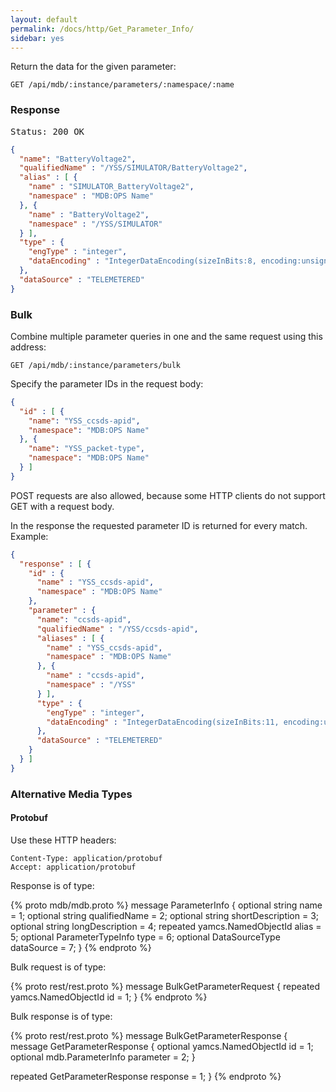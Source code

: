 ```yaml
---
layout: default
permalink: /docs/http/Get_Parameter_Info/
sidebar: yes
---
```


Return the data for the given parameter:

    GET /api/mdb/:instance/parameters/:namespace/:name


### Response

<pre class="header">Status: 200 OK</pre>
```json
{
  "name": "BatteryVoltage2",
  "qualifiedName" : "/YSS/SIMULATOR/BatteryVoltage2",
  "alias" : [ {
    "name" : "SIMULATOR_BatteryVoltage2",
    "namespace" : "MDB:OPS Name"
  }, {
    "name" : "BatteryVoltage2",
    "namespace" : "/YSS/SIMULATOR"
  } ],
  "type" : {
    "engType" : "integer",
    "dataEncoding" : "IntegerDataEncoding(sizeInBits:8, encoding:unsigned, defaultCalibrator:null byteOrder:BIG_ENDIAN)"
  },
  "dataSource" : "TELEMETERED"
}
```


### Bulk

Combine multiple parameter queries in one and the same request using this address:

    GET /api/mdb/:instance/parameters/bulk
    
Specify the parameter IDs in the request body:

```json
{
  "id" : [ {
    "name": "YSS_ccsds-apid",
    "namespace": "MDB:OPS Name"
  }, {
    "name": "YSS_packet-type",
    "namespace": "MDB:OPS Name"
  } ]
}
```

POST requests are also allowed, because some HTTP clients do not support GET with a request body.

In the response the requested parameter ID is returned for every match. Example:

```json
{
  "response" : [ {
    "id" : {
      "name" : "YSS_ccsds-apid",
      "namespace" : "MDB:OPS Name"
    },
    "parameter" : {
      "name": "ccsds-apid",
      "qualifiedName" : "/YSS/ccsds-apid",
      "aliases" : [ {
        "name" : "YSS_ccsds-apid",
        "namespace" : "MDB:OPS Name"
      }, {
        "name" : "ccsds-apid",
        "namespace" : "/YSS"
      } ],
      "type" : {
        "engType" : "integer",
        "dataEncoding" : "IntegerDataEncoding(sizeInBits:11, encoding:unsigned, defaultCalibrator:null byteOrder:BIG_ENDIAN)"
      },
      "dataSource" : "TELEMETERED"
    }
  } ]
}
``` 


### Alternative Media Types

#### Protobuf

Use these HTTP headers:

    Content-Type: application/protobuf
    Accept: application/protobuf
    
Response is of type:

{% proto mdb/mdb.proto %}
message ParameterInfo {
  optional string name = 1;
  optional string qualifiedName = 2;
  optional string shortDescription = 3;
  optional string longDescription = 4;
  repeated yamcs.NamedObjectId alias = 5;
  optional ParameterTypeInfo type = 6;
  optional DataSourceType dataSource = 7;
}
{% endproto %}

Bulk request is of type:

{% proto rest/rest.proto %}
message BulkGetParameterRequest {
  repeated yamcs.NamedObjectId id = 1;
}
{% endproto %}

Bulk response is of type:

{% proto rest/rest.proto %}
message BulkGetParameterResponse {
  message GetParameterResponse {
    optional yamcs.NamedObjectId id = 1;
    optional mdb.ParameterInfo parameter = 2;
  }

  repeated GetParameterResponse response = 1;
}
{% endproto %}
